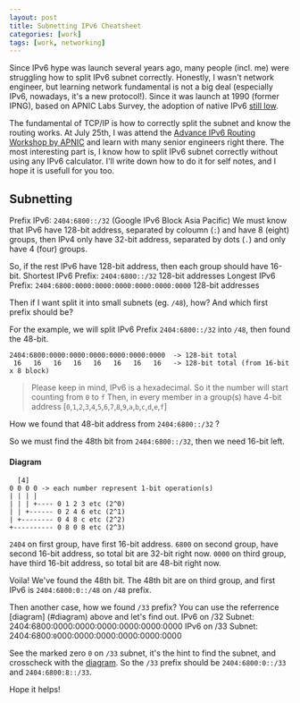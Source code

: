 ```yaml
---
layout: post
title: Subnetting IPv6 Cheatsheet
categories: [work]
tags: [work, networking] 
---
```


Since IPv6 hype was launch several years ago, many people (incl. me) were struggling how to split IPv6 subnet correctly. Honestly, I wasn't network engineer, but learning network fundamental is not a big deal (especially IPv6, nowadays, it's a new protocol!). Since it was launch at 1990 (former IPNG), based on APNIC Labs Survey, the adoption of native IPv6 [still low](https://stats.labs.apnic.net/ipv6/).

The fundamental of TCP/IP is how to correctly split the subnet and know the routing works. At July 25th, I was attend the [Advance IPv6 Routing Workshop by APNIC](https://www.idnog.or.id/en/workshop/3) and learn with many senior engineers right there. The most interesting part is, I know how to split IPv6 subnet correctly without using any IPv6 calculator. I'll write down how to do it for self notes, and I hope it is usefull for you too.


## Subnetting

Prefix IPv6: `2404:6800::/32` (Google IPv6 Block Asia Pacific)
We must know that IPv6 have 128-bit address, separated by coloumn (`:`) and have 8 (eight) groups, then IPv4 only have 32-bit address, separated by dots (`.`) and only have 4 (four) groups.

So, if the rest IPv6 have 128-bit address, then each group should have 16-bit.
Shortest IPv6 Prefix: `2404:6800::/32` 128-bit addresses
Longest IPv6 Prefix: `2404:6800:0000:0000:0000:0000:0000:0000` 128-bit addresses

Then if I want split it into small subnets (eg. `/48`), how? And which first prefix should be?

For the example, we will split IPv6 Prefix `2404:6800::/32` into `/48`, then found the 48-bit.

``` 
2404:6800:0000:0000:0000:0000:0000:0000  -> 128-bit total
 16   16   16   16   16   16   16   16   -> 128-bit total (from 16-bit x 8 block)
```

> Please keep in mind, IPv6 is a hexadecimal. So it the number will start counting from `0` to `f`
> Then, in every member in a group(s) have 4-bit address [`0`,`1`,`2`,`3`,`4`,`5`,`6`,`7`,`8`,`9`,`a`,`b`,`c`,`d`,`e`,`f`]

How we found that 48-bit address from `2404:6800::/32` ?

So we must find the 48th bit from `2404:6800::/32`, then we need 16-bit left.

#### Diagram
```
  [4]
0 0 0 0 -> each number represent 1-bit operation(s)
| | | |
| | | +---- 0 1 2 3 etc (2^0)
| | +------ 0 2 4 6 etc (2^1)
| +-------- 0 4 8 c etc (2^2)
+---------- 0 8 0 8 etc (2^3)
```

`2404` on first group, have first 16-bit address.
`6800` on second group, have second 16-bit address, so total bit are 32-bit right now.
`0000` on third group, have third 16-bit address, so total bit are 48-bit right now.

Voila! We've found the 48th bit. The 48th bit are on third group, and first IPv6 is `2404:6800:0::/48` on `/48` prefix.

Then another case, how we found `/33` prefix? You can use the referrence [diagram] (#diagram) above and let's find out.
IPv6 on /32 Subnet: 2404:6800:0000:0000:0000:0000:0000:0000
IPv6 on /33 Subnet: 2404:6800:`0`000:0000:0000:0000:0000:0000

See the marked zero `0` on `/33` subnet, it's the hint to find the subnet, and crosscheck with the [diagram](#diagram). So the `/33` prefix should be `2404:6800:0::/33` and `2404:6800:8::/33`.

Hope it helps!
